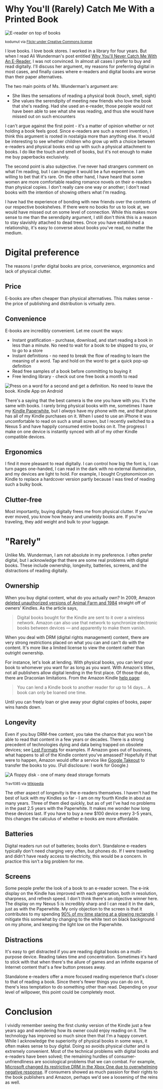 # Why You'll (Rarely) Catch Me With a Printed Book

![E-reader on top of books][E-reader photo]

<small>kodumut via [Flickr under Creative Commons license](http://www.flickr.com/photos/kodomut/6736940485/sizes/m/)</small>

I love books. I love book stores. I worked in a library for four years. But when I read Ali Wunderman's post entitled [Why You'll Never Catch Me With An E-Reader][], I was not convinced. In almost all cases I prefer to buy and read digitally. I'll discuss her argument, my reasons for preferring digital in most cases, and finally cases where e-readers and digital books are worse than their paper alternatives.

The two main points of Ms. Wunderman's argument are:

* She likes the sensations of reading a physical book (touch, smell, sight)
* She values the serendipity of meeting new friends who love the book that she's reading. Had she used an e-reader, those people would not have been able to see what she was reading, and thus she would have missed out on such encounters

I can't argue against the first point - it's a matter of opinion whether or not holding a book feels good. Since e-readers are such a recent invention, I think this argument is rooted in nostalgia more than anything else. It would be interesting to see whether children who grow up with a choice between e-readers and physical books end up with such a physical attachment to books. I do like the touch and smell of books, but it's not enough to make me buy paperbacks exclusively.

The second point is also subjective. I've never had strangers comment on what I'm reading, but I can imagine it would be a fun experience. I am willing to bet that it's rare. On the other hand, I have heard that some women are more comfortable reading romance novels on their e-readers than physical copies. I don't really care one way or another; I don't read books with the intention of showing others what I'm reading.

I have had the experience of bonding with new friends over the contents of our respective bookshelves. If there were no books for us to look at, we would have missed out on some level of connection. While this makes more sense to me than the serendipity argument, I still don't think this is a reason to stay slavishly attached to dead trees. Once you have established a relationship, it's easy to converse about books you've read, no matter the medium.

# Digital preference
The reasons I prefer digital books are price, convenience, ergonomics and lack of physical clutter.

## Price
E-books are often cheaper than physical alternatives. This makes sense - the price of publishing and distribution is virtually zero. 

## Convenience
E-books are incredibly convenient. Let me count the ways:

* Instant gratification - purchase, download, and start reading a book in less than a minute. No need to wait for a book to be shipped to you, or to go to a store
* Instant definitions - no need to break the flow of reading to learn the meaning of a word. Tap and hold on the word to get a quick pop-up definition
* Read free samples of a book before committing to buying it
* Free lending library - check out one free book a month to read

![Press on a word for a second and get a definition. No need to leave the book. Kindle App on Android][Highlight Example]

There's a saying that the best camera is the one you have with you. It's the same with books. I rarely bring physical books with me, sometimes I have my [Kindle Paperwhite][Paperwhite review], but I *always* have my phone with me, and that phone has all of my Kindle purchases on it. When I used to use an iPhone it was uncomfortable to read on such a small screen, but I recently switched to a Nexus 5 and have happily consumed entire books on it. The progress I make on one device is instantly synced with all of my other Kindle compatible devices.

## Ergonomics
I find it more pleasant to read digitally. I can control how big the font is, I can turn pages one-handed, I can read in the dark with no external illumination, and my devices are light to hold. For example, I bought Cryptonomicon on Kindle to replace a hardcover version partly because I was tired of reading such a bulky book.

## Clutter-free
Most importantly, buying digitally frees me from physical clutter. If you've ever moved, you know how heavy and unwieldy books are. If you're traveling, they add weight and bulk to your luggage. 

# "Rarely"
Unlike Ms. Wunderman, I am not absolute in my preference. I often prefer digital, but I acknowledge that there are some real problems with digital books. These include ownership, longevity, batteries, screens, and the distractions of reading digitally.

## Ownership
When you buy digital content, what do you actually own? In 2009, Amazon [deleted unauthorized versions of Animal Farm and 1984][1984 Removal] straight off of owners' Kindles. As the article says,

> Digital books bought for the Kindle are sent to it over a wireless network. Amazon can also use that network to synchronize electronic books between devices — and apparently to make them vanish.

When you deal with DRM (digital rights management) content, there are very strong restrictions placed on what you can and can't do with the content. It's more like a limited license to view the content rather than outright ownership. 

For instance, let's look at lending. With physical books, you can lend your book to whomever you want for as long as you want. With Amazon's titles, not all publishers allow digital lending in the first place. Of those that do, there are Draconian limitations. From the Amazon Kindle [help page](http://www.amazon.com/gp/help/customer/display.html?nodeId=200549320):

> You can lend a Kindle book to another reader for up to 14 days... A book can only be loaned one time.

Until you can freely loan or give away your digital copies of books, paper wins hands down.

## Longevity
Even if you buy DRM-free content, you take the chance that you won't be able to read that content in a few years or decades. There is a strong precedent of technologies dying and data being trapped on obsolete devices; see [Lost Formats][] for examples. If Amazon goes out of business, what happens to all of the Kindle content you've amassed? Hopefully if that were to happen, Amazon would offer a service like [Google Takeout][] to transfer the books to you. (Full disclosure: I work for Google.)

![A floppy disk - one of many dead storage formats][Floppy disk]

<small>Trav1085 via [Wikipedia](http://commons.wikimedia.org/wiki/File:Floppy_disk_300_dpi.jpg)</small>

The other aspect of longevity is the e-readers themselves. I haven't had the best of luck with my Kindles so far - I am on my fourth Kindle in about as many years. Three of them died quickly, but as of yet I've had no problems in the past 2.5 years with the Paperwhite. It makes me wonder how long these devices last. If you have to buy a new $100 device every 3-5 years, this changes the calculus of whether e-books are more affordable.

## Batteries
Digital readers run out of batteries; books don't. Standalone e-readers typically don't need charging very often, but phones do. If I were traveling and didn't have ready access to electricity, this would be a concern. In practice this isn't a big problem for me.

## Screens
Some people prefer the look of a book to an e-reader screen. The e-ink display on the Kindle has improved with each generation, both in resolution, sharpness, and refresh speed. I don't think there's an objective winner here. The display on my Nexus 5 is incredibly sharp and I can read it in the dark, just as with the Paperwhite. My only objection to the screen is that it contributes to my spending [90% of my time staring at a glowing rectangle][Onion]. I mitigate this somewhat by changing to the white text on black background on my phone, and keeping the light low on the Paperwhite.

## Distractions
It's easy to get distracted if you are reading digital books on a multi-purpose device. Reading takes time and concentration. Sometimes it's hard to stick with that when there's the allure of games and an infinite expanse of Internet content that's a few button presses away.

Standalone e-readers offer a more focused reading experience that's closer to that of reading a book. Since there's fewer things you can do on it, there's less temptation to do something other than read. Depending on your level of willpower, this point could be completely moot.

# Conclusion
I vividly remember seeing the first clunky version of the Kindle just a few years ago and wondering how its owner could enjoy reading on it. The technology has improved so much since then that I'm a happy convert. While I acknowledge the superiority of physical books in some ways, it often makes sense to buy digital. Doing so avoids physical clutter and is extremely convenient. Most of the technical problems with digital books and e-readers have been solved; the remaining hurdles of consumer-unfriendliness are sociological problems that we can combat. For example, [Microsoft changed its restrictive DRM in the Xbox One due to overwhelming negative response][Microsoft DRM]. If consumers showed as much passion for their rights to the book publishers and Amazon, perhaps we'd see a loosening of the reins as well.

[Why You'll Never Catch Me With an E-Reader]:http://dotcomplicated.co/content/2014/01/youll-never-catch-e-reader/
[E-reader photo]:http://farm8.staticflickr.com/7168/6736940485_f949fdc8bd.jpg

[Paperwhite review]:http://developmentality.wordpress.com/2012/11/06/kindle-paperwhite-touching-is-good/
[A Theory of Fun for Game Design]:http://www.amazon.com/s/ref=nb_sb_noss_1?url=search-alias%3Daps&field-keywords=a+theory+of+fun+for+game+design
[Game Theory: A Very Short Introduction]:http://www.amazon.com/Game-Theory-Short-Introduction-Introductions-ebook/dp/B000SHOV78/ref=sr_1_1?ie=UTF8&qid=1390365476&sr=8-1&keywords=game+theory+a+very+short+introduction
[Why We Buy]:http://www.amazon.com/Why-We-Buy-Science-Shopping/dp/0684849135/ref=tmm_hrd_swatch_0?_encoding=UTF8&sr=&qid=
[Steal Like An Artist]:http://www.amazon.com/Steal-Like-Artist-Things-Creative-ebook/dp/B0074QGGK6/ref=sr_1_1?s=books&ie=UTF8&qid=1390366387&sr=1-1&keywords=steal+like+an+artist
[1984 Removal]:http://www.nytimes.com/2009/07/18/technology/companies/18amazon.html?_r=0
[Lost Formats]:http://www.experimentaljetset.nl/archive/lostformats
[Google Takeout]:https://www.google.com/settings/takeout
[Onion]:http://www.theonion.com/articles/report-90-of-waking-hours-spent-staring-at-glowing,2747/
[Microsoft DRM]:http://www.engadget.com/2013/06/19/xbox-one-drm-used-games-reversal/
[Highlight example]:http://developmentality.files.wordpress.com/2014/01/wpid-screenshot_2014-01-21-23-30-34.png?w=300
[Floppy disk]:http://upload.wikimedia.org/wikipedia/commons/thumb/7/7e/Floppy_disk_300_dpi.jpg/229px-Floppy_disk_300_dpi.jpg